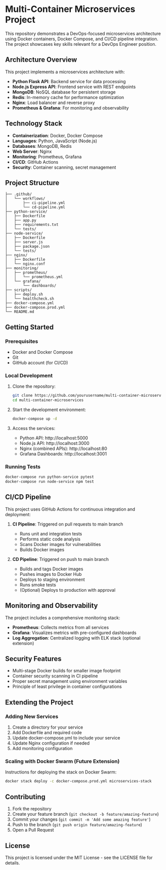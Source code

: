 # Multi-Container Microservices Project

This repository demonstrates a DevOps-focused microservices architecture using Docker containers, Docker Compose, and CI/CD pipeline integration. The project showcases key skills relevant for a DevOps Engineer position.

## Architecture Overview

This project implements a microservices architecture with:

- **Python Flask API**: Backend service for data processing
- **Node.js Express API**: Frontend service with REST endpoints
- **MongoDB**: NoSQL database for persistent storage
- **Redis**: In-memory cache for performance optimization
- **Nginx**: Load balancer and reverse proxy
- **Prometheus & Grafana**: For monitoring and observability

## Technology Stack

- **Containerization**: Docker, Docker Compose
- **Languages**: Python, JavaScript (Node.js)
- **Databases**: MongoDB, Redis
- **Web Server**: Nginx
- **Monitoring**: Prometheus, Grafana
- **CI/CD**: GitHub Actions
- **Security**: Container scanning, secret management

## Project Structure

```
├── .github/
│   └── workflows/
│       ├── ci-pipeline.yml
│       └── cd-pipeline.yml
├── python-service/
│   ├── Dockerfile
│   ├── app.py
│   ├── requirements.txt
│   └── tests/
├── node-service/
│   ├── Dockerfile
│   ├── server.js
│   ├── package.json
│   └── tests/
├── nginx/
│   ├── Dockerfile
│   └── nginx.conf
├── monitoring/
│   ├── prometheus/
│   │   └── prometheus.yml
│   └── grafana/
│       └── dashboards/
├── scripts/
│   ├── deploy.sh
│   └── healthcheck.sh
├── docker-compose.yml
├── docker-compose.prod.yml
└── README.md
```

## Getting Started

### Prerequisites

- Docker and Docker Compose
- Git
- GitHub account (for CI/CD)

### Local Development

1. Clone the repository:
   ```bash
   git clone https://github.com/yourusername/multi-container-microservices.git
   cd multi-container-microservices
   ```

2. Start the development environment:
   ```bash
   docker-compose up -d
   ```

3. Access the services:
   - Python API: http://localhost:5000
   - Node.js API: http://localhost:3000
   - Nginx (combined APIs): http://localhost:80
   - Grafana Dashboards: http://localhost:3001

### Running Tests

```bash
docker-compose run python-service pytest
docker-compose run node-service npm test
```

## CI/CD Pipeline

This project uses GitHub Actions for continuous integration and deployment:

1. **CI Pipeline**: Triggered on pull requests to main branch
   - Runs unit and integration tests
   - Performs static code analysis
   - Scans Docker images for vulnerabilities
   - Builds Docker images

2. **CD Pipeline**: Triggered on push to main branch
   - Builds and tags Docker images
   - Pushes images to Docker Hub
   - Deploys to staging environment
   - Runs smoke tests
   - (Optional) Deploys to production with approval

## Monitoring and Observability

The project includes a comprehensive monitoring stack:

- **Prometheus**: Collects metrics from all services
- **Grafana**: Visualizes metrics with pre-configured dashboards
- **Log Aggregation**: Centralized logging with ELK stack (optional extension)

## Security Features

- Multi-stage Docker builds for smaller image footprint
- Container security scanning in CI pipeline
- Proper secret management using environment variables
- Principle of least privilege in container configurations

## Extending the Project

### Adding New Services

1. Create a directory for your service
2. Add Dockerfile and required code
3. Update docker-compose.yml to include your service
4. Update Nginx configuration if needed
5. Add monitoring configuration

### Scaling with Docker Swarm (Future Extension)

Instructions for deploying the stack on Docker Swarm:

```bash
docker stack deploy -c docker-compose.prod.yml microservices-stack
```

## Contributing

1. Fork the repository
2. Create your feature branch (`git checkout -b feature/amazing-feature`)
3. Commit your changes (`git commit -m 'Add some amazing feature'`)
4. Push to the branch (`git push origin feature/amazing-feature`)
5. Open a Pull Request

## License

This project is licensed under the MIT License - see the LICENSE file for details.
